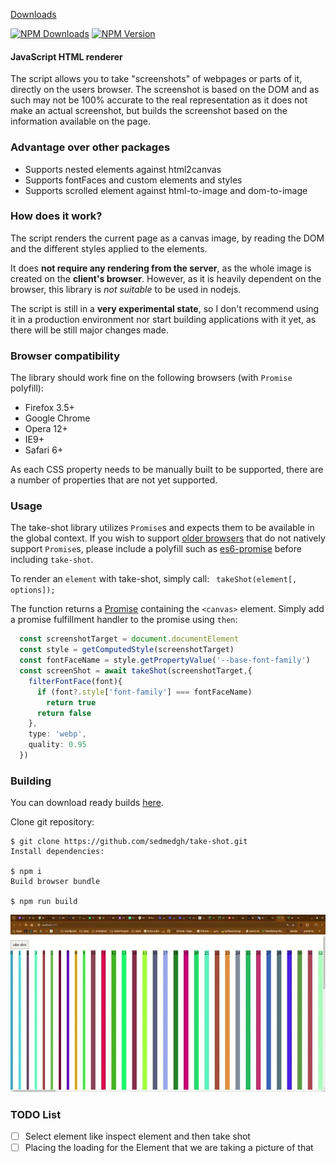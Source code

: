 
[Downloads](https://github.com/sedmedgh/take-shot/releases)

[![NPM Downloads](https://img.shields.io/npm/dm/take-shot.svg)](https://www.npmjs.org/package/take-shot)
[![NPM Version](https://img.shields.io/npm/v/take-shot.svg)](https://www.npmjs.org/package/take-shot)

#### JavaScript HTML renderer

The script allows you to take "screenshots" of webpages or parts of it, directly on the users browser. The screenshot is based on the DOM and as such may not be 100% accurate to the real representation as it does not make an actual screenshot, but builds the screenshot based on the information available on the page.

### Advantage over other packages
* Supports nested elements against html2canvas
* Supports fontFaces and custom elements and styles
* Supports scrolled element against html-to-image and dom-to-image

### How does it work?

The script renders the current page as a canvas image, by reading the DOM and the different styles applied to the elements.

It does **not require any rendering from the server**, as the whole image is created on the **client's browser**. However, as it is heavily dependent on the browser, this library is *not suitable* to be used in nodejs.

The script is still in a **very experimental state**, so I don't recommend using it in a production environment nor start building applications with it yet, as there will be still major changes made.

### Browser compatibility

The library should work fine on the following browsers (with `Promise` polyfill):

* Firefox 3.5+
* Google Chrome
* Opera 12+
* IE9+
* Safari 6+

As each CSS property needs to be manually built to be supported, there are a number of properties that are not yet supported.

### Usage

The take-shot library utilizes `Promise`s and expects them to be available in the global context. If you wish to
support [older browsers](http://caniuse.com/#search=promise) that do not natively support `Promise`s, please include a polyfill such as
[es6-promise](https://github.com/jakearchibald/es6-promise) before including `take-shot`.

To render an `element` with take-shot, simply call:
` takeShot(element[, options]);`

The function returns a [Promise](https://developer.mozilla.org/en-US/docs/Web/JavaScript/Reference/Global_Objects/Promise) containing the `<canvas>` element. Simply add a promise fulfillment handler to the promise using `then`:
```ts
  const screenshotTarget = document.documentElement
  const style = getComputedStyle(screenshotTarget)
  const fontFaceName = style.getPropertyValue('--base-font-family')
  const screenShot = await takeShot(screenshotTarget,{
    filterFontFace(font){
      if (font?.style['font-family'] === fontFaceName)
        return true
      return false
    },
    type: 'webp',
    quality: 0.95 
  })
```

### Building

You can download ready builds [here](https://github.com/sedmedgh/take-shot/releases).

Clone git repository:
```shell
$ git clone https://github.com/sedmedgh/take-shot.git
Install dependencies:

$ npm i
Build browser bundle

$ npm run build
```
![](docs/demo.webp)

### TODO List
- [ ] Select element like inspect element and then take shot
- [ ] Placing the loading for the Element that we are taking a picture of that
